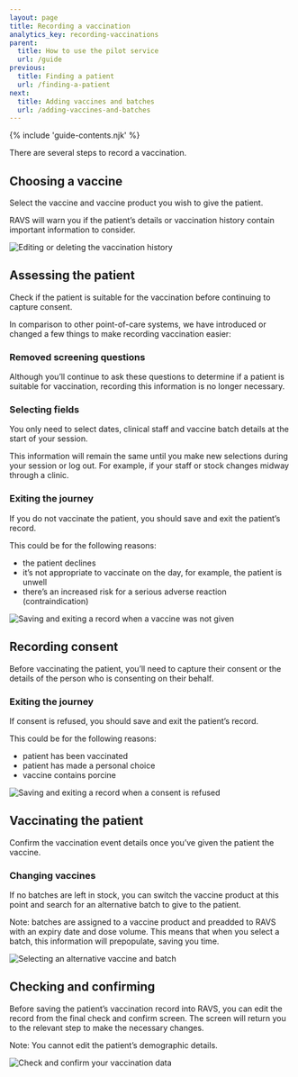 ```yaml
---
layout: page
title: Recording a vaccination
analytics_key: recording-vaccinations
parent:
  title: How to use the pilot service
  url: /guide
previous:
  title: Finding a patient
  url: /finding-a-patient
next:
  title: Adding vaccines and batches
  url: /adding-vaccines-and-batches
---
```


{% include 'guide-contents.njk' %}

There are several steps to record a vaccination.

## Choosing a vaccine

Select the vaccine and vaccine product you wish to give the patient.

RAVS will warn you if the patient’s details or vaccination history contain important information to consider.

![Editing or deleting the vaccination history](/images/choose-vaccine-warning.png)

## Assessing the patient

Check if the patient is suitable for the vaccination before continuing to capture consent.

In comparison to other point-of-care systems, we have introduced or changed a few things to make recording vaccination easier:

### Removed screening questions

Although you’ll continue to ask these questions to determine if a patient is suitable for vaccination, recording this information is no longer necessary.

### Selecting fields

You only need to select dates, clinical staff and vaccine batch details at the start of your session.

This information will remain the same until you make new selections during your session or log out. For example, if your staff or stock changes midway through a clinic.

### Exiting the journey

If you do not vaccinate the patient, you should save and exit the patient’s record.

This could be for the following reasons:

* the patient declines
* it’s not appropriate to vaccinate on the day, for example, the patient is unwell
* there’s an increased risk for a serious adverse reaction (contraindication)

![Saving and exiting a record when a vaccine was not given](/images/assess-the-patient.png)

## Recording consent

Before vaccinating the patient, you’ll need to capture their consent or the details of the person who is consenting on their behalf.

### Exiting the journey

If consent is refused, you should save and exit the patient’s record.

This could be for the following reasons:

* patient has been vaccinated
* patient has made a personal choice
* vaccine contains porcine

![Saving and exiting a record when a consent is refused](/images/consent-not-given.png)

## Vaccinating the patient

Confirm the vaccination event details once you’ve given the patient the vaccine.

### Changing vaccines

If no batches are left in stock, you can switch the vaccine product at this point and search for an alternative batch to give to the patient.

Note: batches are assigned to a vaccine product and preadded to RAVS with an expiry date and dose volume. This means that when you select a batch, this information will prepopulate, saving you time.

![Selecting an alternative vaccine and batch](/images/vaccinate.png)

## Checking and confirming

Before saving the patient’s vaccination record into RAVS, you can edit the record from the final check and confirm screen. The screen will return you to the relevant step to make the necessary changes.

Note: You cannot edit the patient’s demographic details.

![Check and confirm your vaccination data](/images/check-and-confirm.png)
